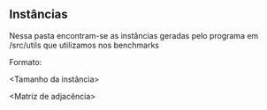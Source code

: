 ## Instâncias

Nessa pasta encontram-se as instâncias geradas pelo programa em /src/utils que utilizamos nos benchmarks

Formato:

<Tamanho da instância>

<Matriz de adjacência>